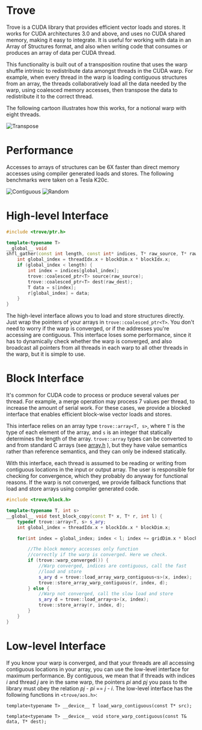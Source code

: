 Trove
=====

Trove is a CUDA library that provides efficient vector loads and
stores. It works for CUDA architectures 3.0 and above, and uses no
CUDA shared memory, making it easy to integrate.  It is useful for
working with data in an Array of Structures format, and also when
writing code that consumes or produces an array of data per CUDA
thread.


This functionality is built out of a transposition routine that uses
the warp shuffle intrinsic to redistribute data amongst threads in the
CUDA warp. For example, when every thread in
the warp is loading contiguous structures from an array, the threads
collaboratively load all the data needed by the warp, using coalesced
memory accesses, then transpose the data to redistribute it to the
correct thread.

The following cartoon illustrates how this works, for a notional warp
with eight threads.

![Transpose](https://raw.github.com/BryanCatanzaro/trove/master/doc/transpose.png)

Performance
===========

Accesses to arrays of structures can be 6X faster than direct memory
accesses using compiler generated loads and stores. The following
benchmarks were taken on a Tesla K20c.

![Contiguous](https://raw.github.com/BryanCatanzaro/trove/master/doc/contiguous.png)
![Random](https://raw.github.com/BryanCatanzaro/trove/master/doc/random.png)

High-level Interface
====================

```c++
#include <trove/ptr.h>

template<typename T>
__global__ void
shfl_gather(const int length, const int* indices, T* raw_source, T* raw_dest) {
    int global_index = threadIdx.x + blockDim.x * blockIdx.x;
    if (global_index < length) {
        int index = indices[global_index];
        trove::coalesced_ptr<T> source(raw_source);
        trove::coalesced_ptr<T> dest(raw_dest);
        T data = s[index];
        r[global_index] = data;
    }
}
```

The high-level interface allows you to load and store structures
directly. Just wrap the pointers of your arrays in
`trove::coalesced_ptr<T>`. You don't need to worry if the warp is
converged, or if the addresses you're accessing are contiguous. This
interface loses some performance, since it has to dynamically check
whether the warp is converged, and also broadcast all pointers from
all threads in each warp to all other threads in the warp, but it is
simple to use.

Block Interface
===============

It's common for CUDA code to process or produce several values per thread. For
example, a merge operation may process 7 values per thread, to increase the
amount of serial work. For these cases, we provide a blocked interface
that enables efficient block-wise vector loads and stores.

This interface relies on an array type `trove::array<T, s>`, where `T`
is the type of each element of the array, and `s` is an integer that
statically determines the length of the array.  `trove::array` types
can be converted to and from standard C arrays (see
[array.h](http://github.com/BryanCatanzaro/trove/blob/master/trove/array.h)
), but they have value
semantics rather than reference semantics, and they can only be
indexed statically.

With this interface, each thread is assumed to be reading or writing
from contiguous locations in the input or output array.  The user is
responsible for checking for convergence, which they probably do
anyway for functional reasons.  If the warp is not converged, we
provide fallback functions that load and store arrays using compiler
generated code.

```c++
#include <trove/block.h>

template<typename T, int s>
__global__ void test_block_copy(const T* x, T* r, int l) {
    typedef trove::array<T, s> s_ary;
    int global_index = threadIdx.x + blockIdx.x * blockDim.x;

    for(int index = global_index; index < l; index += gridDim.x * blockDim.x) {

        //The block memory accesses only function
        //correctly if the warp is converged. Here we check.
        if (trove::warp_converged()) {
            //Warp converged, indices are contiguous, call the fast
            //load and store
            s_ary d = trove::load_array_warp_contiguous<s>(x, index);
            trove::store_array_warp_contiguous(r, index, d);
        } else {
            //Warp not converged, call the slow load and store
            s_ary d = trove::load_array<s>(x, index);
            trove::store_array(r, index, d);
        }
    }
}
```

Low-level Interface
===================

If you know your warp is converged, and that your threads are all
accessing contiguous locations in your array, you can use the
low-level interface for maximum performance. By contiguous, we mean
that if threads with indices *i* and thread *j* are in the same warp,
the pointers *pi* and *pj* you pass to the library must obey the
relation *pj* - *pi* == *j* - *i*.  The low-level interface has the
following functions in `<trove/aos.h>`:

`template<typename T> __device__ T load_warp_contiguous(const T*
src);`

`template<typename T> __device__ void store_warp_contiguous(const T&
data, T* dest);`
